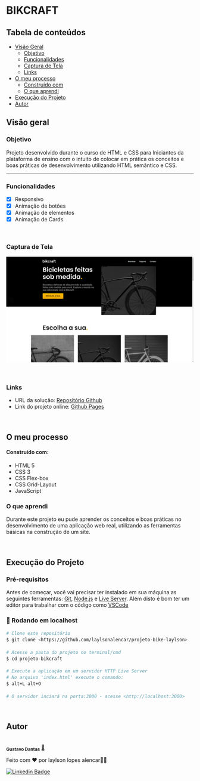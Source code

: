 # BIKCRAFT

## Tabela de conteúdos

- [Visão Geral](#visão-geral)
    - [Objetivo](#objetivo)
    - [Funcionalidades](#funcionalidades)
  - [Captura de Tela](#captura-de-tela)
  - [Links](#links)
- [O meu processo](#o-meu-processo)
  - [Construído com](#construído-com)
  - [O que aprendi](#o-que-aprendi)
- [Execução do Projeto](#execução-do-projeto)
- [Autor](#autor)

## Visão geral

### Objetivo

Projeto desenvolvido durante o curso de HTML e CSS para Iniciantes da plataforma de ensino com o intuito de colocar em prática os conceitos e boas práticas de desenvolvimento utilizando HTML semântico e CSS.

---

### Funcionalidades

- [x] Responsivo
- [x] Animação de botões
- [x] Animação de elementos
- [x] Animação de Cards

<br>

### Captura de Tela

![](./img/screen-bikcraft.png)

<br>

### Links

- URL da solução: [Repositório Github](https://github.com/laylsonalencar/projeto-bike-laylson)
- Link do projeto online: [Github Pages](https://github.com/laylsonalencar/projeto-bike-laylson)

<br>

## O meu processo

#### Construído com:

- HTML 5
- CSS 3
- CSS Flex-box
- CSS Grid-Layout
- JavaScript

### O que aprendi

Durante este projeto eu pude aprender os conceitos e boas práticas no desenvolvimento de uma aplicação web real, utilizando as ferramentas básicas na 
construção de um site.

<br>

## Execução do Projeto

### Pré-requisitos

Antes de começar, você vai precisar ter instalado em sua máquina as seguintes ferramentas:
[Git](https://git-scm.com), [Node.js](https://nodejs.org/en/) e [Live Server](https://marketplace.visualstudio.com/items?itemName=ritwickdey.LiveServer). 
Além disto é bom ter um editor para trabalhar com o código como [VSCode](https://code.visualstudio.com/)

### 🎲 Rodando em localhost

```bash
# Clone este repositório
$ git clone <https://github.com/laylsonalencar/projeto-bike-laylson>

# Acesse a pasta do projeto no terminal/cmd
$ cd projeto-bikcraft

# Execute a aplicação em um servidor HTTP Live Server
# No arquivo 'index.html' execute o comando:
$ alt+L alt+O

# O servidor inciará na porta:3000 - acesse <http://localhost:3000>
```

<br>

## Autor

<a href="https://github.com/laylsonalencar">
 <img style="border-radius: 50%;" src="https://avatars.githubusercontent.com/u/32991646?v=4" width="100px;" alt=""/>
 <br />
 <sub><b>Gustavo Dantas</b></sub></a> <a href="https://github.com/laylsonalencar" title="GitHub">🚀</a>


Feito com ❤️ por laylson lopes alencar👋🏽

 [![Linkedin Badge](https://img.shields.io/badge/-LinkedIn-blue?style=flat-square&logo=Linkedin&logoColor=white&link=https://www.linkedin.com/in/laylson-lopes-alencar-016916150/)](https://www.linkedin.com/in/laylson-lopes-alencar-016916150/) 


